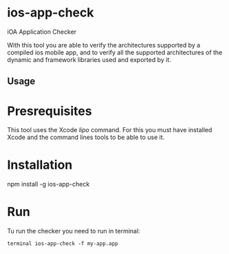 # ios-app-check
iOA Application Checker

With this tool you are able to verify the architectures supported by a compiled ios mobile app, and to verify all the supported architectures of the dynamic and framework libraries used and exported by it.

## Usage 

# Presrequisites
This tool uses the Xcode *lipo* command. For this you must have installed Xcode and the command lines tools to be able to use it.

# Installation
npm install -g ios-app-check

# Run

Tu run the checker you need to run in terminal:

``terminal
ios-app-check -f my-app.app
``




